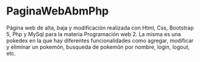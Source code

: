 # PaginaWebAbmPhp
Página web de alta, baja y modificación realizada con Html, Css, Bootstrap 5, Php y MySql para la materia Programación web 2.  La misma es una pokedex en la que hay diferentes funcionalidades como agregar, modificar y eliminar un pokemón, busqueda de pokemón por nombre, login, logout, etc.
